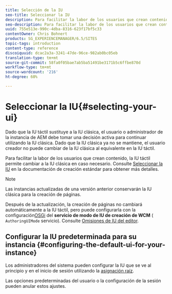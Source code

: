 ```yaml
---
title: Selección de la IU
seo-title: Seleccionar la IU
description: Para facilitar la labor de los usuarios que crean contenido, la IU táctil permite cambiar a la IU clásica en caso necesario.
seo-description: Para facilitar la labor de los usuarios que crean contenido, la IU táctil permite cambiar a la IU clásica en caso necesario.
uuid: 755e513e-990c-4dba-8316-623f17bf5c33
contentOwner: Chris Bohnert
products: SG_EXPERIENCEMANAGER/6.5/SITES
topic-tags: introduction
content-type: reference
discoiquuid: dcac2a3a-3241-47de-96ce-982ab0bc05eb
translation-type: tm+mt
source-git-commit: 58fa0f05bae7ab5ba51491be3171b5c6ffbe870d
workflow-type: tm+mt
source-wordcount: '216'
ht-degree: 60%

---
```



# Seleccionar la IU{#selecting-your-ui}

Dado que la IU táctil sustituye a la IU clásica, el usuario o administrador de la instancia de AEM debe tomar una decisión activa para continuar utilizando la IU clásica. Dado que la IU clásica ya no se mantiene, el usuario creador no puede cambiar de la IU clásica al equivalente en la IU táctil.

Para facilitar la labor de los usuarios que crean contenido, la IU táctil permite cambiar a la IU clásica en caso necesario. Consulte [Seleccionar la IU](/help/sites-authoring/select-ui.md) en la documentación de creación estándar para obtener más detalles.

>[!NOTE]
>
>Las instancias actualizadas de una versión anterior conservarán la IU clásica para la creación de páginas.
>
>Después de la actualización, la creación de páginas no cambiará automáticamente a la IU táctil, pero puede configurarla con la configuración[OSGi](/help/sites-deploying/configuring-osgi.md) del **servicio de modo de IU de creación de WCM** ( `AuthoringUIMode` servicio). Consulte [Omisiones de IU del editor](#uioverridesfortheeditor).

## Configurar la IU predeterminada para su instancia {#configuring-the-default-ui-for-your-instance}

Los administradores del sistema pueden configurar la IU que se ve al principio y en el inicio de sesión utilizando la [asignación raíz](/help/sites-deploying/osgi-configuration-settings.md#daycqrootmapping).

Las opciones predeterminadas del usuario o la configuración de la sesión pueden anular estos ajustes.

